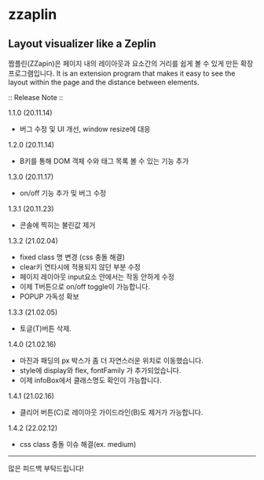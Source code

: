 # zzaplin

## Layout visualizer like a Zeplin

짭플린(ZZapin)은 페이지 내의 레이아웃과 요소간의 거리를 쉽게 볼 수 있게 만든 확장 프로그램입니다.
It is an extension program that makes it easy to see the layout within the page and the distance between elements.

:: Release Note ::

1.1.0 (20.11.14)
- 버그 수정 및 UI 개선, window resize에 대응

1.2.0 (20.11.14)
- B키를 통해 DOM 객체 수와 태그 목록 볼 수 있는 기능 추가

1.3.0 (20.11.17)
- on/off 기능 추가 및 버그 수정

1.3.1 (20.11.23)
- 콘솔에 찍히는 불린값 제거

1.3.2 (21.02.04)
- fixed class 명 변경 (css 충돌 해결)
- clear키 연타시에 적용되지 않던 부분 수정
- 페이지 레이아웃 input요소 안에서는 작동 안하게 수정
- 이제 T버튼으로 on/off toggle이 가능합니다.
- POPUP 가독성 확보

1.3.3 (21.02.05)
- 토글(T)버튼 삭제.

1.4.0 (21.02.16)
- 마진과 패딩의 px 박스가 좀 더 자연스러운 위치로 이동했습니다.
- style에 display와 flex, fontFamily 가 추가되었습니다.
- 이제 infoBox에서 클래스명도 확인이 가능합니다.

1.4.1 (21.02.16)
- 클리어 버튼(C)로 레이아웃 가이드라인(B)도 제거가 가능합니다.

1.4.2 (22.02.12)
- css class 충돌 이슈 해결(ex. medium)
---

많은 피드백 부탁드립니다!
